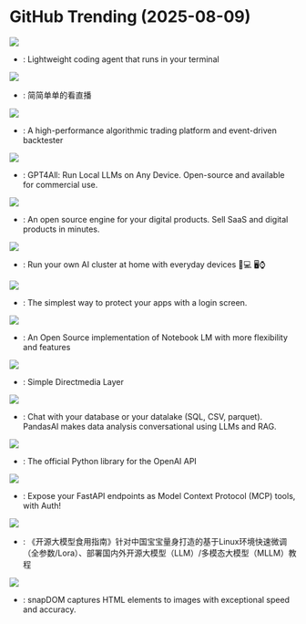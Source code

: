 # GitHub Trending (2025-08-09)

![](https://img.shields.io/badge/Rust-New%20611-green?style=flat-square&logo=appveyor)
- [](https://github.comundefined): Lightweight coding agent that runs in your terminal

![](https://img.shields.io/badge/Dart-New%20132-green?style=flat-square&logo=appveyor)
- [](https://github.comundefined): 简简单单的看直播

![](https://img.shields.io/badge/Rust-New%20293-green?style=flat-square&logo=appveyor)
- [](https://github.comundefined): A high-performance algorithmic trading platform and event-driven backtester

![](https://img.shields.io/badge/C%2B%2B-New%2013-green?style=flat-square&logo=appveyor)
- [](https://github.comundefined): GPT4All: Run Local LLMs on Any Device. Open-source and available for commercial use.

![](https://img.shields.io/badge/Python-New%20259-green?style=flat-square&logo=appveyor)
- [](https://github.comundefined): An open source engine for your digital products. Sell SaaS and digital products in minutes.

![](https://img.shields.io/badge/Python-New%2062-green?style=flat-square&logo=appveyor)
- [](https://github.comundefined): Run your own AI cluster at home with everyday devices 📱💻 🖥️⌚

![](https://img.shields.io/badge/Go-New%2081-green?style=flat-square&logo=appveyor)
- [](https://github.comundefined): The simplest way to protect your apps with a login screen.

![](https://img.shields.io/badge/Python-New%20132-green?style=flat-square&logo=appveyor)
- [](https://github.comundefined): An Open Source implementation of Notebook LM with more flexibility and features

![](https://img.shields.io/badge/C-New%2014-green?style=flat-square&logo=appveyor)
- [](https://github.comundefined): Simple Directmedia Layer

![](https://img.shields.io/badge/Python-New%20132-green?style=flat-square&logo=appveyor)
- [](https://github.comundefined): Chat with your database or your datalake (SQL, CSV, parquet). PandasAI makes data analysis conversational using LLMs and RAG.

![](https://img.shields.io/badge/Python-New%20355-green?style=flat-square&logo=appveyor)
- [](https://github.comundefined): The official Python library for the OpenAI API

![](https://img.shields.io/badge/Python-New%2088-green?style=flat-square&logo=appveyor)
- [](https://github.comundefined): Expose your FastAPI endpoints as Model Context Protocol (MCP) tools, with Auth!

![](https://img.shields.io/badge/Jupyter%20Notebook-New%20220-green?style=flat-square&logo=appveyor)
- [](https://github.comundefined): 《开源大模型食用指南》针对中国宝宝量身打造的基于Linux环境快速微调（全参数/Lora）、部署国内外开源大模型（LLM）/多模态大模型（MLLM）教程

![](https://img.shields.io/badge/JavaScript-New%2052-green?style=flat-square&logo=appveyor)
- [](https://github.comundefined): snapDOM captures HTML elements to images with exceptional speed and accuracy.

